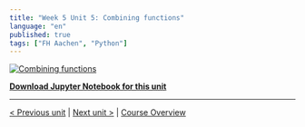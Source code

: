 ```yaml
---
title: "Week 5 Unit 5: Combining functions"
language: "en"
published: true
tags: ["FH Aachen", "Python"]
---
```


[![Combining functions](https://img.youtube.com/vi/Y6_aKnQ4zBY/hqdefault.jpg)](https://youtu.be/Y6_aKnQ4zBY)

[**Download Jupyter Notebook for this unit**](files/Week_5_Unit_5_combfunct_notebook.ipynb)

---

[< Previous unit](/teaching/python-mooc/week5_unit4_selftest) | [Next unit >](/teaching/python-mooc/week5_unit5_selftest) |
[Course Overview](/teaching/python-mooc)